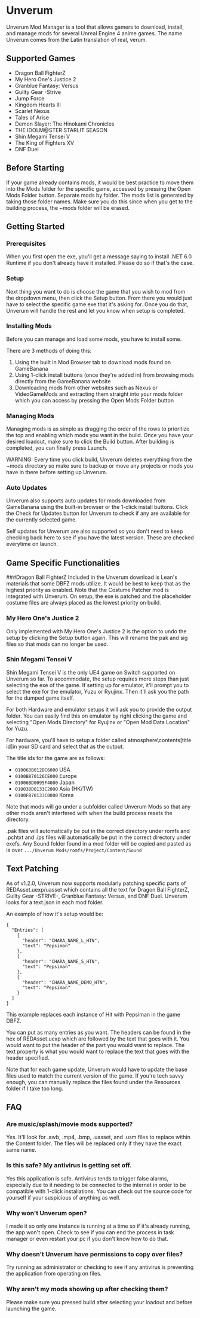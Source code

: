 # Unverum
Unverum Mod Manager is a tool that allows gamers to download, install, and manage mods for several Unreal Engine 4 anime games.  The name Unverum comes from the Latin translation of real, verum.

## Supported Games
- Dragon Ball FighterZ
- My Hero One's Justice 2
- Granblue Fantasy: Versus
- Guilty Gear -Strive
- Jump Force
- Kingdom Hearts III
- Scarlet Nexus
- Tales of Arise
- Demon Slayer: The Hinokami Chronicles
- THE IDOLM@STER STARLIT SEASON
- Shin Megami Tensei V
- The King of Fighters XV
- DNF Duel

## Before Starting
If your game already contains mods, it would be best practice to move them into the Mods folder for the specific game, accessed by pressing the Open Mods Folder button.  Separate mods by folder.  The mods list is generated by taking those folder names. Make sure you do this since when you get to the building process, the ~mods folder will be erased.

## Getting Started
### Prerequisites
When you first open the exe, you'll get a message saying to install .NET 6.0 Runtime if you don't already have it installed. Please do so if that's the case.

### Setup
Next thing you want to do is choose the game that you wish to mod from the dropdown menu, then click the Setup button.  From there you would just have to select the specific game exe that it's asking for.  Once you do that, Unverum will handle the rest and let you know when setup is completed.

### Installing Mods
Before you can manage and load some mods, you have to install some.

There are 3 methods of doing this:
1. Using the built in Mod Browser tab to download mods found on GameBanana
2. Using 1-click install buttons (once they're added in) from browsing mods directly from the GameBanana website
3. Downloading mods from other websites such as Nexus or VideoGameMods and extracting them straight into your mods folder which you can access by pressing the Open Mods Folder button

### Managing Mods
Managing mods is as simple as dragging the order of the rows to prioritize the top and enabling which mods you want in the build. Once you have your desired loadout, make sure to click the Build button. After building is completed, you can finally press Launch.

WARNING: Every time you click build, Unverum deletes everything from the ~mods directory so make sure to backup or move any projects or mods you have in there before setting up Unverum.

### Auto Updates
Unverum also supports auto updates for mods downloaded from GameBanana using the built-in browser or the 1-click install buttons. Click the Check for Updates button for Unverum to check if any are available for the currently selected game.

Self updates for Unverum are also supported so you don't need to keep checking back here to see if you have the latest version. These are checked everytime on launch.

## Game Specific Functionalities
###Dragon Ball FighterZ
Included in the Unverum download is Lean's materials that some DBFZ mods utilize. It would be best to keep that as the highest priority as enabled. Note that the Costume Patcher mod is integrated with Unverum. On setup, the exe is patched and the placeholder costume files are always placed as the lowest priority on build.

### My Hero One's Justice 2
Only implemented with My Hero One's Justice 2 is the option to undo the setup by clicking the Setup button again.  This will rename the pak and sig files so that mods can no longer be used.

### Shin Megami Tensei V
Shin Megami Tensei V is the only UE4 game on Switch supported on Unverum so far. To accommodate, the setup requires more steps than just selecting the exe of the game.  If setting up for emulator, it'll prompt you to select the exe for the emulator, Yuzu or Ryujinx. Then it'll ask you the path for the dumped game itself.  

For both Hardware and emulator setups it will ask you to provide the output folder. You can easily find this on emulator by right clicking the game and selecting "Open Mods Directory" for Ryujinx or "Open Mod Data Location" for Yuzu.

For hardware, you'll have to setup a folder called atmosphere\contents\[title id]in your SD card and select that as the output.

The title ids for the game are as follows:
- `010063B012DC6000` USA 
- `0100B870126CE000` Europe 
- `01006BD0095F4000` Japan 
- `010038D0133C2000` Asia (HK/TW) 
- `0100FB70133C0000` Korea

Note that mods will go under a subfolder called Unverum Mods so that any other mods aren't interfered with when the build process resets the directory.

.pak files will automatically be put in the correct directory under romfs and .pchtxt and .ips files will automatically be put in the correct directory under exefs. Any Sound folder found in a mod folder will be copied and pasted as is over `.../Unverum Mods/romfs/Project/Content/Sound`

## Text Patching
As of v1.2.0, Unverum now supports modularly patching specific parts of REDAsset.uexp/uasset which contains all the text for Dragon Ball FighterZ, Guilty Gear -STRIVE-, Granblue Fantasy: Versus, and DNF Duel.  Unverum looks for a text.json in each mod folder. 

An example of how it's setup would be:
```
{
  "Entries": [
    {
      "header": "CHARA_NAME_L_HTN",
      "text": "Pepsiman"
    },
    {
      "header": "CHARA_NAME_S_HTN",
      "text": "Pepsiman"
    },
    {
      "header": "CHARA_NAME_DEMO_HTN",
      "text": "Pepsiman"
    }
  ]
}
```
This example replaces each instance of Hit with Pepsiman in the game DBFZ.

You can put as many entries as you want.  The headers can be found in the hex of REDAsset.uexp which are followed by the text that goes with it.  You would want to put the header of the part you would want to replace.  The text property is what you would want to replace the text that goes with the header specified.

Note that for each game update, Unverum would have to update the base files used to match the current version of the game.  If you're tech savvy enough, you can manually replace the files found under the Resources folder if I take too long.

## FAQ
### Are music/splash/movie mods supported?
Yes. It'll look for .awb, .mp4, .bmp, .uasset, and .usm files to replace within the Content folder.  The files will be replaced only if they have the exact same name.

### Is this safe? My antivirus is getting set off.
Yes this application is safe. Antivirus tends to trigger false alarms, especially due to it needing to be connected to the internet in order to be compatible with 1-click installations. You can check out the source code for yourself if your suspicious of anything as well.

### Why won't Unverum open?
I made it so only one instance is running at a time so if it's already running, the app won't open. Check to see if you can end the process in task manager or even restart your pc if you don't know how to do that. 

### Why doesn't Unverum have permissions to copy over files?
Try running as administrator or checking to see if any antivirus is preventing the application from operating on files.

### Why aren't my mods showing up after checking them?
Please make sure you pressed build after selecting your loadout and before launching the game.
